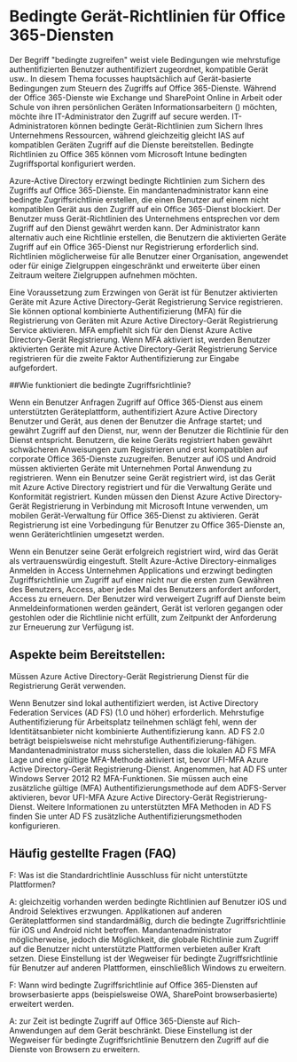 <properties
    pageTitle="Bedingte Gerät-Richtlinien für Office 365-Diensten | Microsoft Azure"
    description="Details zur Vorschriften wie Gerät-basierten Steuern des Zugriffs auf Office 365-Dienste. Während der Office 365-Dienste wie Exchange und SharePoint Online in Arbeit oder Schule von ihren persönlichen Geräten Informationsarbeitern () möchten, möchte ihre IT-Administrator den Zugriff auf sein, dass secure.IT Administratoren bedingte Gerät-Richtlinien zum Sichern Ihres Unternehmens Ressourcen, während gleichzeitig gleicht IAS auf kompatiblen Geräten Zugriff auf die Dienste bereitstellen können."
    services="active-directory"
    documentationCenter=""
    authors="femila"
    manager="swadhwa"
    editor=""/>

<tags
    ms.service="active-directory"
    ms.workload="identity"
    ms.tgt_pltfrm="na"
    ms.devlang="na"
    ms.topic="article"
    ms.date="09/27/2016"
    ms.author="femila"/>
# <a name="conditional-access-device-policies-for-office-365-services"></a>Bedingte Gerät-Richtlinien für Office 365-Diensten

Der Begriff "bedingte zugreifen" weist viele Bedingungen wie mehrstufige authentifizierten Benutzer authentifiziert zugeordnet, kompatible Gerät usw.. In diesem Thema focusses hauptsächlich auf Gerät-basierte Bedingungen zum Steuern des Zugriffs auf Office 365-Dienste. Während der Office 365-Dienste wie Exchange und SharePoint Online in Arbeit oder Schule von ihren persönlichen Geräten Informationsarbeitern () möchten, möchte ihre IT-Administrator den Zugriff auf secure werden. IT-Administratoren können bedingte Gerät-Richtlinien zum Sichern Ihres Unternehmens Ressourcen, während gleichzeitig gleicht IAS auf kompatiblen Geräten Zugriff auf die Dienste bereitstellen. Bedingte Richtlinien zu Office 365 können vom Microsoft Intune bedingten Zugriffsportal konfiguriert werden.

Azure-Active Directory erzwingt bedingte Richtlinien zum Sichern des Zugriffs auf Office 365-Dienste. Ein mandantenadministrator kann eine bedingte Zugriffsrichtlinie erstellen, die einen Benutzer auf einem nicht kompatiblen Gerät aus den Zugriff auf ein Office 365-Dienst blockiert. Der Benutzer muss Gerät-Richtlinien des Unternehmens entsprechen vor dem Zugriff auf den Dienst gewährt werden kann. Der Administrator kann alternativ auch eine Richtlinie erstellen, die Benutzern die aktivierten Geräte Zugriff auf ein Office 365-Dienst nur Registrierung erforderlich sind. Richtlinien möglicherweise für alle Benutzer einer Organisation, angewendet oder für einige Zielgruppen eingeschränkt und erweiterte über einen Zeitraum weitere Zielgruppen aufnehmen möchten.

Eine Voraussetzung zum Erzwingen von Gerät ist für Benutzer aktivierten Geräte mit Azure Active Directory-Gerät Registrierung Service registrieren. Sie können optional kombinierte Authentifizierung (MFA) für die Registrierung von Geräten mit Azure Active Directory-Gerät Registrierung Service aktivieren. MFA empfiehlt sich für den Dienst Azure Active Directory-Gerät Registrierung. Wenn MFA aktiviert ist, werden Benutzer aktivierten Geräte mit Azure Active Directory-Gerät Registrierung Service registrieren für die zweite Faktor Authentifizierung zur Eingabe aufgefordert.

##<a name="how-does-conditional-access-policy-work"></a>Wie funktioniert die bedingte Zugriffsrichtlinie?

Wenn ein Benutzer Anfragen Zugriff auf Office 365-Dienst aus einem unterstützten Geräteplattform, authentifiziert Azure Active Directory Benutzer und Gerät, aus denen der Benutzer die Anfrage startet; und gewährt Zugriff auf den Dienst, nur, wenn der Benutzer die Richtlinie für den Dienst entspricht. Benutzern, die keine Geräts registriert haben gewährt schwächeren Anweisungen zum Registrieren und erst kompatiblen auf corporate Office 365-Dienste zuzugreifen. Benutzer auf iOS und Android müssen aktivierten Geräte mit Unternehmen Portal Anwendung zu registrieren. Wenn ein Benutzer seine Gerät registriert wird, ist das Gerät mit Azure Active Directory registriert und für die Verwaltung Geräte und Konformität registriert. Kunden müssen den Dienst Azure Active Directory-Gerät Registrierung in Verbindung mit Microsoft Intune verwenden, um mobilen Gerät-Verwaltung für Office 365-Dienst zu aktivieren. Gerät Registrierung ist eine Vorbedingung für Benutzer zu Office 365-Dienste an, wenn Geräterichtlinien umgesetzt werden.

Wenn ein Benutzer seine Gerät erfolgreich registriert wird, wird das Gerät als vertrauenswürdig eingestuft. Stellt Azure-Active Directory-einmaliges Anmelden in Access Unternehmen Applications und erzwingt bedingten Zugriffsrichtlinie um Zugriff auf einer nicht nur die ersten zum Gewähren des Benutzers, Access, aber jedes Mal des Benutzers anfordert anfordert, Access zu erneuern. Der Benutzer wird verweigert Zugriff auf Dienste beim Anmeldeinformationen werden geändert, Gerät ist verloren gegangen oder gestohlen oder die Richtlinie nicht erfüllt, zum Zeitpunkt der Anforderung zur Erneuerung zur Verfügung ist.

## <a name="deployment-considerations"></a>Aspekte beim Bereitstellen:
Müssen Azure Active Directory-Gerät Registrierung Dienst für die Registrierung Gerät verwenden.

Wenn Benutzer sind lokal authentifiziert werden, ist Active Directory Federation Services (AD FS) (1.0 und höher) erforderlich. Mehrstufige Authentifizierung für Arbeitsplatz teilnehmen schlägt fehl, wenn der Identitätsanbieter nicht kombinierte Authentifizierung kann. AD FS 2.0 beträgt beispielsweise nicht mehrstufige Authentifizierung-fähigen. Mandantenadministrator muss sicherstellen, dass die lokalen AD FS MFA Lage und eine gültige MFA-Methode aktiviert ist, bevor UFI-MFA Azure Active Directory-Gerät Registrierung-Dienst. Angenommen, hat AD FS unter Windows Server 2012 R2 MFA-Funktionen. Sie müssen auch eine zusätzliche gültige (MFA) Authentifizierungsmethode auf dem ADFS-Server aktivieren, bevor UFI-MFA Azure Active Directory-Gerät Registrierung-Dienst. Weitere Informationen zu unterstützten MFA Methoden in AD FS finden Sie unter AD FS zusätzliche Authentifizierungsmethoden konfigurieren.

## <a name="frequently-asked-questions-faq"></a>Häufig gestellte Fragen (FAQ)

F: Was ist die Standardrichtlinie Ausschluss für nicht unterstützte Plattformen?

A: gleichzeitig vorhanden werden bedingte Richtlinien auf Benutzer iOS und Android Selektives erzwungen. Applikationen auf anderen Geräteplattformen sind standardmäßig, durch die bedingte Zugriffsrichtlinie für iOS und Android nicht betroffen. Mandantenadministrator möglicherweise, jedoch die Möglichkeit, die globale Richtlinie zum Zugriff auf die Benutzer nicht unterstützte Plattformen verbieten außer Kraft setzen.
Diese Einstellung ist der Wegweiser für bedingte Zugriffsrichtlinie für Benutzer auf anderen Plattformen, einschließlich Windows zu erweitern.

F: Wann wird bedingte Zugriffsrichtlinie auf Office 365-Diensten auf browserbasierte apps (beispielsweise OWA, SharePoint browserbasierte) erweitert werden.

A: zur Zeit ist bedingte Zugriff auf Office 365-Dienste auf Rich-Anwendungen auf dem Gerät beschränkt. Diese Einstellung ist der Wegweiser für bedingte Zugriffsrichtlinie Benutzern den Zugriff auf die Dienste von Browsern zu erweitern.
